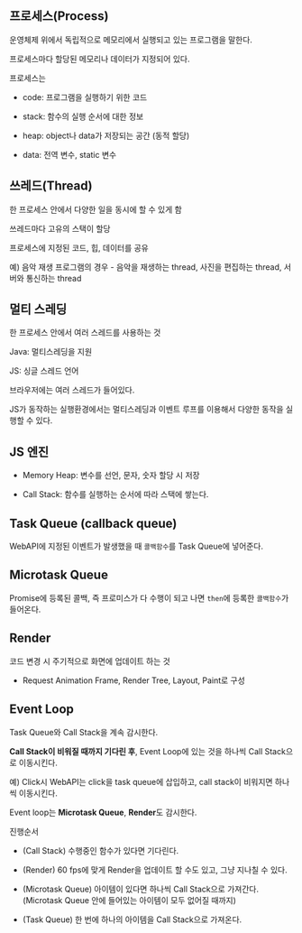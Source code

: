 ## 프로세스(Process)

운영체제 위에서 독립적으로 메모리에서 실행되고 있는 프로그램을 말한다.

프로세스마다 할당된 메모리나 데이터가 지정되어 있다.

프로세스는 

- code: 프로그램을 실행하기 위한 코드

- stack: 함수의 실행 순서에 대한 정보
 
- heap: object나 data가 저장되는 공간 (동적 할당)
  
- data: 전역 변수, static 변수

## 쓰레드(Thread)

한 프로세스 안에서 다양한 일을 동시에 할 수 있게 함

쓰레드마다 고유의 스택이 할당

프로세스에 지정된 코드, 힙, 데이터를 공유

예) 음악 재생 프로그램의 경우 - 음악을 재생하는 thread, 사진을 편집하는 thread, 서버와 통신하는 thread

## 멀티 스레딩

한 프로세스 안에서 여러 스레드를 사용하는 것

Java: 멀티스레딩을 지원

JS: 싱글 스레드 언어

브라우저에는 여러 스레드가 들어있다.

JS가 동작하는 실행환경에서는 멀티스레딩과 이벤트 루프를 이용해서 다양한 동작을 실행할 수 있다.

## JS 엔진

- Memory Heap: 변수를 선언, 문자, 숫자 할당 시 저장

- Call Stack: 함수를 실행하는 순서에 따라 스택에 쌓는다.

## Task Queue (callback queue)

WebAPI에 지정된 이벤트가 발생했을 때 `콜백함수`를 Task Queue에 넣어준다.

## Microtask Queue

Promise에 등록된 콜백, 즉 프로미스가 다 수행이 되고 나면 `then`에 등록한 `콜백함수`가 들어온다.

## Render

코드 변경 시 주기적으로 화면에 업데이트 하는 것

- Request Animation Frame, Render Tree, Layout, Paint로 구성

## Event Loop

Task Queue와 Call Stack을 계속 감시한다.

**Call Stack이 비워질 때까지 기다린 후**, Event Loop에 있는 것을 하나씩 Call Stack으로 이동시킨다.

예) Click시 WebAPI는 click을 task queue에 삽입하고, call stack이 비워지면 하나씩 이동시킨다.

Event loop는 **Microtask Queue**, **Render**도 감시한다.

진행순서

- (Call Stack) 수행중인 함수가 있다면 기다린다.

- (Render) 60 fps에 맞게 Render을 업데이트 할 수도 있고, 그냥 지나칠 수 있다.

- (Microtask Queue) 아이템이 있다면 하나씩 Call Stack으로 가져간다. (Microtask Queue 안에 들어있는 아이템이 모두 없어질 때까지)

- (Task Queue) 한 번에 하나의 아이템을 Call Stack으로 가져온다.